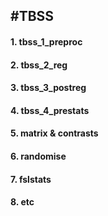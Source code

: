 #TBSS
----------------------------------------------------------

#### 1. tbss_1_preproc

#### 2. tbss_2_reg

#### 3. tbss_3_postreg

#### 4. tbss_4_prestats

#### 5. matrix & contrasts

#### 6. randomise

#### 7. fslstats

#### 8. etc
